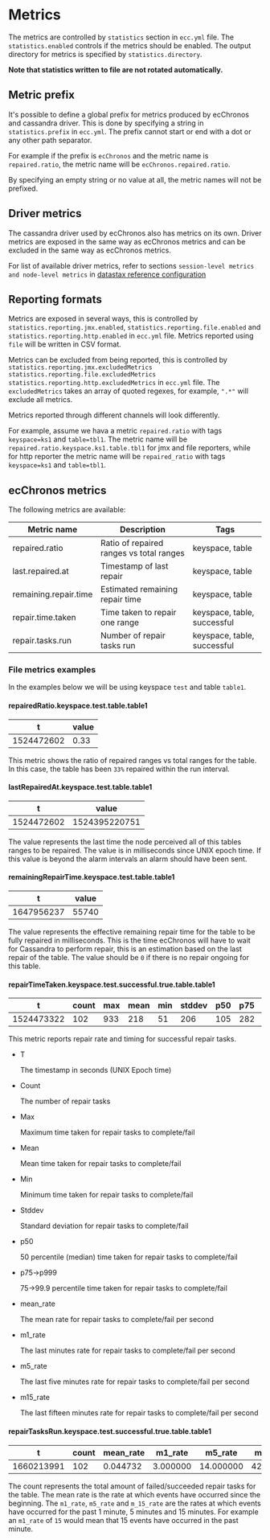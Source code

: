 # Metrics

The metrics are controlled by `statistics` section in `ecc.yml` file.
The `statistics.enabled` controls if the metrics should be enabled.
The output directory for metrics is specified by `statistics.directory`.

**Note that statistics written to file are not rotated automatically.**

## Metric prefix

It's possible to define a global prefix for metrics produced by ecChronos and cassandra driver.
This is done by specifying a string in `statistics.prefix` in `ecc.yml`.
The prefix cannot start or end with a dot or any other path separator.

For example if the prefix is `ecChronos` and the metric name is `repaired.ratio`,
the metric name will be `ecChronos.repaired.ratio`.

By specifying an empty string or no value at all, the metric names will not be prefixed.

## Driver metrics

The cassandra driver used by ecChronos also has metrics on its own.
Driver metrics are exposed in the same way as ecChronos metrics and
can be excluded in the same way as ecChronos metrics.

For list of available driver metrics, refer to sections
`session-level metrics and node-level metrics` in [datastax reference configuration](https://docs.datastax.com/en/developer/java-driver/4.14/manual/core/configuration/reference/)

## Reporting formats

Metrics are exposed in several ways,
this is controlled by `statistics.reporting.jmx.enabled`, `statistics.reporting.file.enabled`
and `statistics.reporting.http.enabled` in `ecc.yml` file.
Metrics reported using `file` will be written in CSV format.

Metrics can be excluded from being reported, this is controlled by `statistics.reporting.jmx.excludedMetrics`
`statistics.reporting.file.excludedMetrics` `statistics.reporting.http.excludedMetrics` in `ecc.yml` file.
The `excludedMetrics` takes an array of quoted regexes, for example, `".*"` will exclude all metrics.

Metrics reported through different channels will look differently.

For example, assume we hava a metric `repaired.ratio` with tags `keyspace=ks1` and `table=tbl1`.
The metric name will be `repaired.ratio.keyspace.ks1.table.tbl1` for jmx and file reporters,
while for http reporter the metric name will be `repaired_ratio` with tags `keyspace=ks1` and `table=tbl1`.

## ecChronos metrics

The following metrics are available:

| Metric name           | Description                              | Tags                        |
|-----------------------|------------------------------------------|-----------------------------|
| repaired.ratio        | Ratio of repaired ranges vs total ranges | keyspace, table             |
| last.repaired.at      | Timestamp of last repair                 | keyspace, table             |
| remaining.repair.time | Estimated remaining repair time          | keyspace, table             |
| repair.time.taken     | Time taken to repair one range           | keyspace, table, successful |
| repair.tasks.run      | Number of repair tasks run               | keyspace, table, successful |

### File metrics examples

In the examples below we will be using keyspace `test` and table `table1`.

#### repairedRatio.keyspace.test.table.table1

| t          | value  |
|------------|--------|
| 1524472602 | 0.33   |

This metric shows the ratio of repaired ranges vs total ranges for the table.
In this case, the table has been `33%` repaired within the run interval.

#### lastRepairedAt.keyspace.test.table.table1

| t          | value          |
|------------|----------------|
| 1524472602 | 1524395220751  |

The value represents the last time the node perceived all of this tables ranges to be repaired.
The value is in milliseconds since UNIX epoch time.
If this value is beyond the alarm intervals an alarm should have been sent.

#### remainingRepairTime.keyspace.test.table.table1

| t          | value    |
|------------|----------|
| 1647956237 | 55740    |

The value represents the effective remaining repair time for the table to be fully repaired in milliseconds.
This is the time ecChronos will have to wait for Cassandra to perform repair,
this is an estimation based on the last repair of the table.
The value should be `0` if there is no repair ongoing for this table.

#### repairTimeTaken.keyspace.test.successful.true.table.table1

| t          | count | max | mean | min | stddev | p50 | p75 | p95 | p98 | p99 | p999 | mean_rate | m1_rate | m5_rate | m15_rate | rate_unit    | duration_unit |
|------------|-------|-----|------|-----|--------|-----|-----|-----|-----|-----|------|-----------|---------|---------|----------|--------------|---------------|
| 1524473322 | 102   | 933 | 218  | 51  | 206    | 105 | 282 | 701 | 769 | 845 | 933  | 0.065     | 1.4     | 0.32    | 0.11     | calls/second | milliseconds  |

This metric reports repair rate and timing for successful repair tasks.

* T

  The timestamp in seconds (UNIX Epoch time)

* Count

  The number of repair tasks

* Max

  Maximum time taken for repair tasks to complete/fail

* Mean

  Mean time taken for repair tasks to complete/fail

* Min

  Minimum time taken for repair tasks to complete/fail

* Stddev

  Standard deviation for repair tasks to complete/fail

* p50

  50 percentile (median) time taken for repair tasks to complete/fail

* p75->p999

  75->99.9 percentile time taken for repair tasks to complete/fail

* mean_rate

  The mean rate for repair tasks to complete/fail per second

* m1_rate

  The last minutes rate for repair tasks to complete/fail per second

* m5_rate

  The last five minutes rate for repair tasks to complete/fail per second

* m15_rate

  The last fifteen minutes rate for repair tasks to complete/fail per second

#### repairTasksRun.keyspace.test.successful.true.table.table1

| t          | count | mean_rate | m1_rate  | m5_rate   | m15_rate  | rate_unit     |
|------------|-------|-----------|----------|-----------|-----------|---------------|
| 1660213991 | 102   | 0.044732  | 3.000000 | 14.000000 | 42.000000 | events/second |

The count represents the total amount of failed/succeeded repair tasks for the table.
The mean rate is the rate at which events have occurred since the beginning.
The `m1_rate`, `m5_rate` and `m_15_rate` are the rates at which events have occurred for the past 1 minute,
5 minutes and 15 minutes.
For example an `m1_rate` of `15` would mean that 15 events have occurred in the past minute.